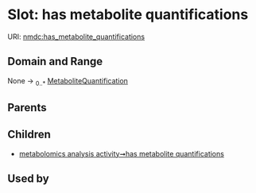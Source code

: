 
# Slot: has metabolite quantifications




URI: [nmdc:has_metabolite_quantifications](https://microbiomedata/meta/has_metabolite_quantifications)


## Domain and Range

None &#8594;  <sub>0..\*</sub> [MetaboliteQuantification](MetaboliteQuantification.md)

## Parents


## Children

 *  [metabolomics analysis activity➞has metabolite quantifications](metabolomics_analysis_activity_has_metabolite_quantifications.md)

## Used by

